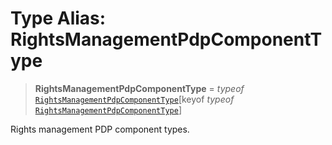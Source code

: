 # Type Alias: RightsManagementPdpComponentType

> **RightsManagementPdpComponentType** = *typeof* [`RightsManagementPdpComponentType`](../variables/RightsManagementPdpComponentType.md)\[keyof *typeof* [`RightsManagementPdpComponentType`](../variables/RightsManagementPdpComponentType.md)\]

Rights management PDP component types.
